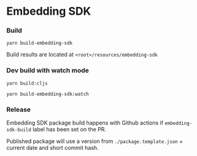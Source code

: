 # Embedding SDK

### Build
`yarn build-embedding-sdk`

Build results are located at `<root>/resources/embedding-sdk`

### Dev build with watch mode
`yarn build:cljs`

`yarn build-embedding-sdk:watch`

### Release

Embedding SDK package build happens with Github actions if `embedding-sdk-build` label has been set on the PR.

Published package will use a version from `./package.template.json` + current date and short commit hash.
